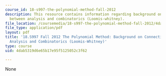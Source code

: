 ```yaml
---
course_id: 18-s997-the-polynomial-method-fall-2012
description: This resource contains information regarding background on connections
  between analysis and combinatorics (Loomis-whitney).
file_location: /coursemedia/18-s997-the-polynomial-method-fall-2012/4dab5319d6e65b17e95f5125052c3f62_MIT18_S997F12_lec29.pdf
file_type: application/pdf
layout: pdf
title: '18.S997 Fall 2012 The Polynomial Method: Background on Connections Between
  Analysis and Combinatorics (Loomis-Whitney)'
type: course
uid: 4dab5319d6e65b17e95f5125052c3f62

---
```

None